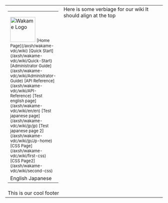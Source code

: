 <span><table border="0" cellpadding="0" width="100%" height="100%"><tr><td width="150px"><table border="0" cellpadding="0" width="100%"><tr><td width="180px">
<!-- START OF MENU-->
<img src="/axsh/wakame-vdc/wiki/images/wakame-logo.png" alt="Wakame Logo" width="80" height="80">  
<font size=2>
[Home Page](/axsh/wakame-vdc/wiki)  
[Quick Start](/axsh/wakame-vdc/wiki/Quick-Start)  
[Administrator Guide](/axsh/wakame-vdc/wiki/Administrator-Guide)  
[API Reference](/axsh/wakame-vdc/wiki/API-Reference)  
[Test english page](/axsh/wakame-vdc/wiki/en/en)  
[Test japanese page](/axsh/wakame-vdc/wiki/jp/jp)  
[Test japanese page 2](/axsh/wakame-vdc/wiki/jp/Jp-home)  
[CSS Page](/axsh/wakame-vdc/wiki/first-css)  
[CSS Page2](/axsh/wakame-vdc/wiki/second-css)  
</font>
<!-- END OF MENU--> 
</td></tr><tr><td>
<!-- START OF LANGUAGES--> 
English  
Japanese
<!-- START OF LANGUAGES-->
</td></tr></table></td><td valign="top">
<!-- START OF CONTENT--> 
Here is some verbiage for our wiki  
It should align at the top  
<!-- END OF CONTENT -->
</td></tr><tr><td colspan="2">
<!-- START OF FOOTER--> 
This is our cool footer
<!-- END OF FOOTER--> 
</td></tr></table></span>